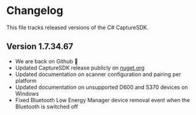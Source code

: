# Changelog

This file tracks released versions of the C# CaptureSDK.

## Version 1.7.34.67

- We are back on Github 🚀
- Updated CaptureSDK release publicly on [nuget.org](https://www.nuget.org/packages/SocketMobile.Capture)
- Updated documentation on scanner configuration and pairing per platform
- Updated documentation on unsupported D600 and S370 devices on Windows
- Fixed Bluetooth Low Energy Manager device removal event when the Bluetooth is switched off
